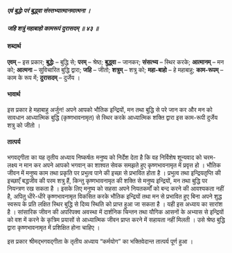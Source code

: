 ##### एवं बुद्धेः परं बुद्ध्वा संस्तभ्यात्मानमात्मना ।
##### जहि शत्रुं महाबाहो कामरूपं दुरासदम् ॥ ४३ ॥

#### शब्दार्थ

**एवम्** – इस प्रकार; **बुद्धेः** – बुद्धि से; **परम्** – श्रेष्ठ; **बुद्ध्वा** – जानकर; **संसत्भ्य** – स्थिर करके; **आत्मानम्** – मन को; **आत्मना** – सुविचारित बुद्धि द्वारा; **जहि** – जीतो; **शत्रुम्** – शत्रु को; **महा-बाहो** – हे महाबाहु; **काम-रूपम्** – काम के रूप में; **दुरासदम्** – दुर्जेय ।

#### भावार्थ

इस प्रकार हे महाबाहु अर्जुन! अपने आपको भौतिक इन्द्रियों, मन तथा बुद्धि से परे जान कर और मन को सावधान आध्यात्मिक बुद्धि (कृष्णभावनामृत) से स्थिर करके आध्यात्मिक शक्ति द्वारा इस काम-रूपी दुर्जेय शत्रु को जीतो ।

#### तात्पर्य

भगवद्गीता का यह तृतीय अध्याय निष्कर्षतः मनुष्य को निर्देश देता है कि वह निर्विशेष शून्यवाद को चरम-लक्ष्य न मान कर अपने आपको भगवान् का शाश्वत सेवक समझते हुए कृष्णभावनामृत में प्रवृत्त हो । भौतिक जीवन में मनुष्य काम तथा प्रकृति पर प्रभुत्व पाने की इच्छा से प्रभावित होता है । प्रभुत्व तथा इन्द्रियतृप्ति की इच्छाएँ बद्धजीव की परम शत्रु हैं, किन्तु कृष्णभावनामृत की शक्ति से मनुष्य इन्द्रियों, मन तथा बुद्धि पर नियन्त्रण रख सकता है । इसके लिए मनुष्य को सहसा अपने नियतकर्मों को बन्द करने की आवश्यकता नहीं है, अपितु धीरे-धीरे कृष्णभावनामृत विकसित करके भौतिक इन्द्रियों तथा मन से प्रभावित हुए बिना अपने शुद्ध स्वरूप के प्रति लक्षित स्थिर बुद्धि से दिव्य स्थिति को प्राप्त हुआ जा सकता है । यही इस अध्याय का सारांश है । सांसारिक जीवन की अपरिपक्व अवस्था में दार्शनिक चिन्तन तथा यौगिक आसनों के अभ्यास से इन्द्रियों को वश में करने के कृत्रिम प्रयासों से आध्यात्मिक जीवन प्राप्त करने में सहायता नहीं मिलती । उसे श्रेष्ठ बुद्धि द्वारा कृष्णभावनामृत में प्रशिक्षित होना चाहिए ।

इस प्रकार श्रीमद्भगवद्गीता के तृतीय अध्याय “कर्मयोग” का भक्तिवेदान्त तात्पर्य पूर्ण हुआ ।